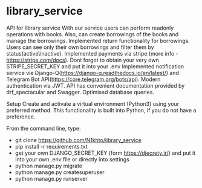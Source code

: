 # library_service

API for library service
With our service users can perform readonly operations with books. Also, can create borrowings of the
books and manage the borrowings. Implemented return functionality for borrowings.
Users can see only their own borrowings and filter them by status(active\inactive).
Implemented payments via stripe (more info - https://stripe.com/docs). Dont forgot to obtain your very own STRIPE_SECRET_KEY
and put it into your .env
Implemented notification service vie Django-Q(https://django-q.readthedocs.io/en/latest/) and Telegram 
Bot API(https://core.telegram.org/bots/api).
Modern authentication via JWT.
API has convenient documentation provided by drf_spectacular and Swagger.
Optimised database queries.


Setup
Create and activate a virtual environment (Python3) using your preferred method. 
This functionality is built into Python, if you do not have a preference.

From the command line, type:

 - git clone https://github.com/N1khto/library_service
 - pip install -r requirements.txt
 - get your own DJANGO_SECRET_KEY (form https://djecrety.ir/) 
and put it into your own .env file or directly into settings
 - python manage.py migrate
 - python manage.py createsuperuser 
 - python manage.py runserver